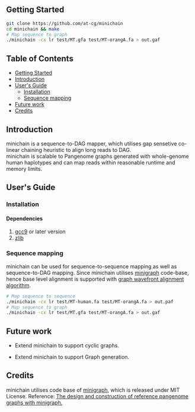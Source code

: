 ## <a name="started"></a>Getting Started

```sh
git clone https://github.com/at-cg/minichain
cd minichain && make
# Map sequence to graph
./minichain -cx lr test/MT.gfa test/MT-orangA.fa > out.gaf
```

## Table of Contents

- [Getting Started](#started)
- [Introduction](#intro)
- [User's Guide](#uguide)
  - [Installation](#install)
  - [Sequence mapping](#map)
- [Future work](#future_work)
- [Credits](#credit)

## <a name="intro"></a>Introduction

minichain is a sequence-to-DAG mapper, which utilises gap sensetive co-linear chaining heuristic to align long reads to DAG. \
minichain is scalable to Pangenome graphs generated with whole-genome human haplotypes and can map reads within reasonable runtime and memory limits.

## <a name="uguide"></a>User's Guide

### <a name="install"></a>Installation

#### Dependencies
1) [gcc9][gcc9] or later version
2) [zlib][zlib]


### <a name="map"></a>Sequence mapping
minichain can be used for sequence-to-sequence mapping as well as sequence-to-DAG mapping. Since minichain utilises [minigraph][minigraph] code-base, hence base level alignment is supported with [graph wavefront alignment algorithm][gwfa].
```sh
# Map sequence to sequence
./minichain -cx lr test/MT-human.fa test/MT-orangA.fa > out.paf
# Map sequence to graph
./minichain -cx lr test/MT.gfa test/MT-orangA.fa > out.gaf
```

## <a name="future_work"></a>Future work

* Extend minichain to support cyclic graphs.

* Extend minichain to support Graph generation.

## <a name="credit"></a>Credits
minichain utilises code base of [minigraph][minigraph], which is released under MIT License.
Reference: [The design and construction of reference pangenome graphs with minigraph.][paper]

[gwfa]: https://arxiv.org/abs/2206.13574
[paper]: https://doi.org/10.1186/s13059-020-02168-z
[minigraph]: https://github.com/lh3/minigraph
[zlib]: http://zlib.net/
[gcc9]: https://gcc.gnu.org/
[rgfa]: https://github.com/lh3/gfatools/blob/master/doc/rGFA.md
[gfa1]: https://github.com/GFA-spec/GFA-spec/blob/master/GFA1.md
